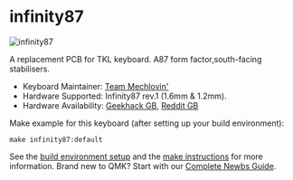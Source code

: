 # infinity87

![infinity87](https://i.imgur.com/QuK1EnN.png)

A replacement PCB for TKL keyboard. A87 form factor,south-facing stabilisers.

* Keyboard Maintainer: [Team Mechlovin'](https://github.com/mechlovin)
* Hardware Supported: Infinity87 rev.1 (1.6mm & 1.2mm).
* Hardware Availability: [Geekhack GB](https://geekhack.org/index.php?topic=105853.0), [Reddit GB](https://www.reddit.com/r/mechmarket/comments/g4vf2w/gb_team_mechlovin_infinity_87_a87_form_factor/)

Make example for this keyboard (after setting up your build environment):

    make infinity87:default

See the [build environment setup](https://docs.qmk.fm/#/getting_started_build_tools) and the [make instructions](https://docs.qmk.fm/#/getting_started_make_guide) for more information. Brand new to QMK? Start with our [Complete Newbs Guide](https://docs.qmk.fm/#/newbs).
